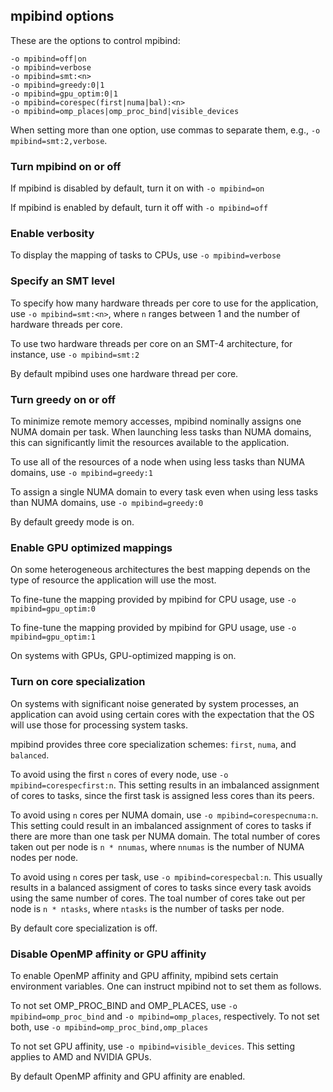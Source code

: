 ## mpibind options

These are the options to control mpibind: 

```
-o mpibind=off|on
-o mpibind=verbose
-o mpibind=smt:<n>
-o mpibind=greedy:0|1
-o mpibind=gpu_optim:0|1
-o mpibind=corespec(first|numa|bal):<n>
-o mpibind=omp_places|omp_proc_bind|visible_devices 
```

When setting more than one option, use commas to separate them, e.g., `-o mpibind=smt:2,verbose`.

### Turn mpibind on or off

If mpibind is disabled by default, turn it on with `-o mpibind=on`

If mpibind is enabled by default, turn it off with `-o mpibind=off`

### Enable verbosity

To display the mapping of tasks to CPUs, use `-o mpibind=verbose`

### Specify an SMT level

To specify how many hardware threads per core to use for the application, use `-o mpibind=smt:<n>`, where `n` ranges between 1 and the number of hardware threads per core.

To use two hardware threads per core on an SMT-4 architecture, for instance, use `-o mpibind=smt:2`

By default mpibind uses one hardware thread per core. 

### Turn greedy on or off

To minimize remote memory accesses, mpibind nominally assigns one NUMA domain per task. When launching less tasks than NUMA domains, this can significantly limit the resources available to the application.

To use all of the resources of a node when using less tasks than NUMA domains, use `-o mpibind=greedy:1`

To assign a single NUMA domain to every task even when using less tasks than NUMA domains, use `-o mpibind=greedy:0`

By default greedy mode is on.

### Enable GPU optimized mappings

On some heterogeneous architectures the best mapping depends on the type of resource the application will use the most.

To fine-tune the mapping provided by mpibind for CPU usage, use `-o mpibind=gpu_optim:0`

To fine-tune the mapping provided by mpibind for GPU usage, use `-o mpibind=gpu_optim:1`

On systems with GPUs, GPU-optimized mapping is on.

### Turn on core specialization

On systems with significant noise generated by system processes, an application can avoid using certain cores with the expectation that the OS will use those for processing system tasks.

mpibind provides three core specialization schemes: `first`, `numa`, and `balanced`.

To avoid using the first `n` cores of every node, use `-o mpibind=corespecfirst:n`. This setting results in an imbalanced assignment of cores to tasks, since the first task is assigned less cores than its peers.

To avoid using `n` cores per NUMA domain, use `-o mpibind=corespecnuma:n`. This setting could result in an imbalanced assignment of cores to tasks if there are more than one task per NUMA domain. The total number of cores taken out per node is `n * nnumas`, where `nnumas` is the number of NUMA nodes per node.   

To avoid using `n` cores per task, use `-o mpibind=corespecbal:n`. This usually results in a balanced assigment of cores to tasks since every task avoids using the same number of cores. The toal number of cores take out per node is `n * ntasks`, where `ntasks` is the number of tasks per node.

By default core specialization is off.

### Disable OpenMP affinity or GPU affinity 

To enable OpenMP affinity and GPU affinity, mpibind sets certain environment variables. One can instruct mpibind not to set them as follows.

To not set OMP_PROC_BIND and OMP_PLACES, use `-o mpibind=omp_proc_bind` and `-o mpibind=omp_places`, respectively. To not set both, use `-o mpibind=omp_proc_bind,omp_places`

To not set GPU affinity, use `-o mpibind=visible_devices`. This setting applies to AMD and NVIDIA GPUs.

By default OpenMP affinity and GPU affinity are enabled.














